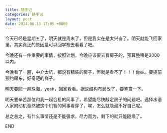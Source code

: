 ```yaml
---
title: 随手记
categories: 随手记
layout: post
date: 2014.06.13 17:05 +0800
---
```

今天已经是星期五了，明天就是周末了，但是我实在是太兴奋了。明天就能飞回家里，其实真正的原因是可以回学校去看看了吧。

今晚还有一件重要的事情，按照计划，今晚应该要去看房子的，预算整租是2000以内。

今晚看了一圈，中介太坑，都说有精装的房子，但就是看不了！！！你妹。要提前预约房东，好奇葩的样子。

明天要回一趟珠海，yeah，回家看看。据说结构布局改了，要鉴赏一下。

明天要辛苦那位和我一起合租的同事了，希望能尽快敲定房子的问题吧。选择水语人家的动机竟然被这个机智的同事看穿了，唉，怎么就隐藏不好自己呢。

总之总之，有什么事情还是不能强求，尽力而为，剩下的就只能随缘了。

END
